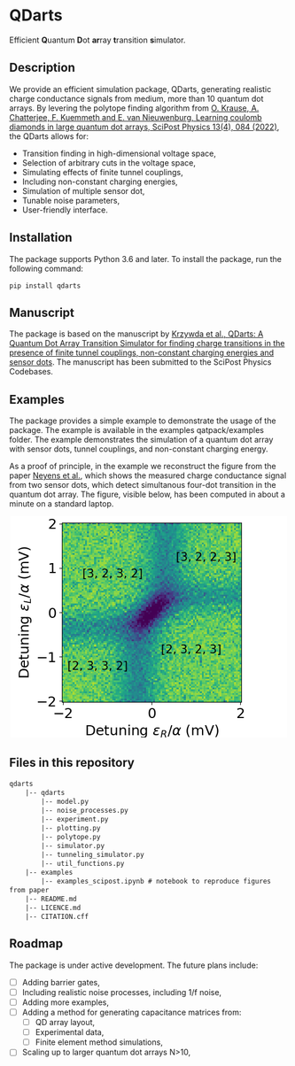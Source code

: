 # QDarts
Efficient **Q**uantum **D**ot **ar**ray **t**ransition **s**imulator. 

## Description
We provide an efficient simulation package, QDarts, generating realistic charge conductance signals from medium, more than 10 quantum dot arrays. By levering the polytope finding algorithm from [O. Krause, A. Chatterjee, F. Kuemmeth and E. van Nieuwenburg, Learning coulomb diamonds in large quantum dot arrays, SciPost Physics 13(4), 084 (2022)](https://scipost.org/SciPostPhys.13.4.084), the QDarts allows for:
- Transition finding in high-dimensional voltage space, 
- Selection of arbitrary cuts in the voltage space,
- Simulating effects of finite tunnel couplings,
- Including non-constant charging energies,
- Simulation of multiple sensor dot,
- Tunable noise parameters,
- User-friendly interface.

## Installation
The package supports Python 3.6 and later. To install the package, run the following command:

    pip install qdarts

## Manuscript
The package is based on the manuscript by [Krzywda et al., QDarts: A Quantum Dot Array Transition Simulator for finding charge transitions in the presence of finite tunnel couplings, non-constant charging energies and sensor dots](). The manuscript has been submitted to the SciPost Physics Codebases.

## Examples
The package provides a simple example to demonstrate the usage of the package. The example is available in the examples qatpack/examples folder. The example demonstrates the simulation of a quantum dot array with sensor dots, tunnel couplings, and non-constant charging energy. 

As a proof of principle, in the example we reconstruct the figure from the paper [Neyens et al.](https://journals.aps.org/prapplied/abstract/10.1103/PhysRevApplied.12.064049z), which shows the measured charge conductance signal from two sensor dots, which detect simultanous four-dot transition in the quantum dot array. The figure, visible below, has been computed in about a minute on a standard laptop.

<p align="center">
  <img src="https://github.com/condensedAI/QDarts/blob/main/examples/figures/neyens.png" />
<p/>
    
## Files in this repository
    qdarts
        |-- qdarts
            |-- model.py
            |-- noise_processes.py
            |-- experiment.py
            |-- plotting.py
            |-- polytope.py 
            |-- simulator.py
            |-- tunneling_simulator.py
            |-- util_functions.py
        |-- examples
            |-- examples_scipost.ipynb # notebook to reproduce figures from paper
        |-- README.md
        |-- LICENCE.md
        |-- CITATION.cff


## Roadmap
The package is under active development. The future plans include:
- [ ]   Adding barrier gates,
- [ ]   Including realistic noise processes, including 1/f noise,
- [ ]   Adding more examples,
- [ ]   Adding a method for generating capacitance matrices from:
    - [ ] QD array layout,
    - [ ] Experimental data,
    - [ ] Finite element method simulations,
- [ ]   Scaling up to larger quantum dot arrays N>10,
